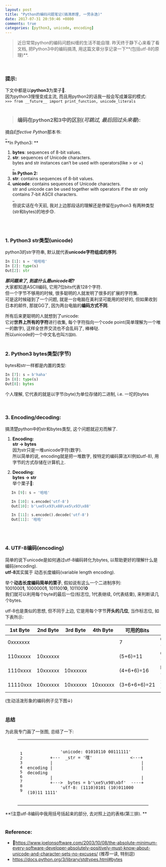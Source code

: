 ```yaml
---
layout: post
title: "Python的编码问题笔记(搞清原理, 一劳永逸)"
date: 2017-07-31 20:59:46 +0800
comments: true
categories: [python3, unicode, encoding]
---
```


> 近日常常python的编码问题纠缠的生活不能自理. 昨天终于静下心来看了看文档, 把Python3中的编码搞清, 用这篇文章分享记录一下**(包括utf-8的原理)**.    
<img class="lazy" style="max-height:200px" data-original="/images/blog/170801_encoding/h.png">    
<!--more-->
<br><br>


### 提示:
下文中都是以**python3**为栗子🌰.   
因为python3慢慢变成主流, 而且用python2的话我一般会写成兼容的模式:   
`>>> from __future__ import print_function, unicode_literals`
<br><br>


> ### 编码在python2和3中的区别(_可跳过, 最后回过头来看_):
摘自*Effective Python*那本书:   
_   
**In Python3: **    
1. **bytes**: sequences of 8-bit values.   
2. **str**: sequences of Unicode characters.   
bytes and str instances can’t be used with operators(like > or +)   
_   
**In Python 2:**    
1. **str**: contains sequences of 8-bit values.   
2. **unicode**: contains sequences of Unicode characters.    
str and unicode can be used together with operators if the str only contains 7-bit ASCII characters.   
_   
但说实话在今天前, 我对上边那段话的理解还是停留在python3 有两种类型(str和bytes)的地步😓.    
<br>
<br>


### 1. Python3 str类型(unicode)
python3的str字符串, 默认就代表**unicode字符组成的序列**.    
```python
In [1]: s = '哈哈哈'   
In [2]: type(s)   
Out[2]: str   
```

**_那问题来了, 到底什么是unicode呢?_**   
大家都知道ASCII编码, 它用7位bits代表128个字符.    
但一个字节不够用的时候, 很多聪明的人就发明了很多的扩展的字符集.   
可是这时候碰到了一个问题, 就是一台电脑在美利坚可能用的好好的, 但如果收到日本的邮件, 那就GG了, 因为两台电脑的**编码方式不同**.   

所有后来更聪明的人就想到了unicode:   
它对**世界上所有的字符**进行收集, 每个字符指向一个code point(简单理解为一个唯一的数字), 这样全世界交流也不会乱码了, 棒棒哒.   
所以unicode的一个中文名也叫`万国码`.
<br><br>


### 2. Python3 bytes类型(字节)
bytes和str一样都是内置的类型:  
```python 
In [7]: s = b'haha'
In [8]: type(s)
Out[8]: bytes   
```
个人理解, 它代表的就是以字节(byte)为单位存储的二进制, i.e. 一坨的bytes   
<br><br>


### 3. Encoding/decoding: 
搞清楚python中的str和bytes类型, 这个问题就迎刃而解了.   

1. **Encoding:**   
**str → bytes**   
因为str只是一堆unicode字符(数字).   
所以简单的说, encoding就是把一堆数字, 按特定的编码算法X(例如utf-8), 用字节的方式存储在计算机上.   

2. **Decoding:**   
**bytes → str**   
举个栗子🌰:   
<div style='margin-left: 20px'>

```python
In [9]: s = '哈哈'

In [10]: s.encode('utf-8')
Out[10]: b'\xe5\x93\x88\xe5\x93\x88'

In [11]: s.encode().decode('utf-8')
Out[11]: '哈哈'
```
</div>
<br><br>


### 4. UTF-8编码(encoding)
简单的说下unicode是如何通过utf-8编码转化为bytes, 以帮助更好的理解什么是编码(encoding).    
**utf-8**其实属于 动态长度编码(variable length encoding).   

举个**动态长度编码简单的栗子**, 假如说有这么一个二进制序列:   
1001000**1**, 1000000**1**, 1011001**0**, 1011001**0**   
我们就可以利用每个byte的最后一位(标志位, 1代表继续, 0代表结束), 来判断读几个bytes.   

utf-8也是类似的思想, 但不同于上边, 它是用每个字节**开头的几位**, 当作标志位, 如下表所示:    
<table>
	<thead>
		<tr>
			<th>1st Byte</th>
			<th>2nd Byte</th>
			<th>3rd Byte</th>
			<th>4th Byte</th>
			<th>可用的Bits</th>
			<th>最大值</th>
		</tr>
	</thead>
	<tbody>
		<tr>
			<td>0xxxxxxx</td>
			<td></td>
			<td></td>
			<td></td>
			<td>7</td>
			<td>007F hex (127)</td>
		</tr>
		<tr>
			<td>110xxxxx</td>
			<td>10xxxxxx</td>
			<td></td>
			<td></td>
			<td>(5+6)=11</td>
			<td>07FF hex  (2047)</td>
		</tr>
		<tr>
			<td>1110xxxx</td>
			<td>10xxxxxx</td>
			<td>10xxxxxx</td>
			<td></td>
			<td>(4+6+6)=16</td>
			<td>FFFF hex (65535)</td>
		</tr>
		<tr>
			<td>11110xxx</td>
			<td>10xxxxxx</td>
			<td>10xxxxxx</td>
			<td>10xxxxxx</td>
			<td>(3+6+6+6)=21</td>
			<td>10FFFF hex (1,114,111)</td>
		</tr>
	</tbody>
</table>
(生动活泼形象的编码例子见下图↓)
<br><br>

   

### 总结
为此我专门画了一张图, 总结了一下:   
<figure class="code"><figcaption><span></span></figcaption><div class="highlight"><table><tbody><tr><td class="gutter"><pre class="line-numbers"><span class="line-number">1</span>
<span class="line-number">2</span>
<span class="line-number">3</span>
<span class="line-number">4</span>
<span class="line-number">5</span>
<span class="line-number">6</span>
<span class="line-number">7</span>
<span class="line-number">8</span>
<span class="line-number">9</span>
</pre></td><td class="code"><pre><code class="python"><span class="line"><span class="o"> </span>
</span><span class="line">             <span class="s">'unicode: 01010110 00111111'</span>
</span><span class="line"><span class="o">        </span> <span class="o">+---</span>  <span class="n">_str</span> <span class="o">=</span> <span class="s">'嘿'</span>               <span class="o">&lt;---+</span>
</span><span class="line"><span class="o">        </span> <span class="o">|</span>                                   <span class="o">|</span>
</span><span class="line"><span class="n">encoding</span> <span class="o">|</span>                                   <span class="o">|</span> <span class="n">decoding</span>
</span><span class="line"><span class="o">        </span> <span class="o">|</span>                                   <span class="o">|</span>
</span><span class="line"><span class="o">        </span> <span class="o">+---&gt;</span> <span class="n">_bytes</span> <span class="o">=</span> <span class="n">b</span><span class="s">'</span><span class="se">\xe5\x98\xbf</span><span class="s">'</span>  <span class="o">----+</span>
</span><span class="line">             <span class="s">'utf-8: (1110)0101 (10)011000 (10)11 1111'</span>
</span><span class="line">
</span></code></pre></td></tr></tbody></table></div></figure>  
**!注意utf-8编码中我用括号括起来的部分, 去对照上边的表格(第三排).   **
<br><br>


### Reference:
- https://www.joelonsoftware.com/2003/10/08/the-absolute-minimum-every-software-developer-absolutely-positively-must-know-about-unicode-and-character-sets-no-excuses/ (推荐一读, 特别逗)
- https://docs.python.org/3/library/stdtypes.html#bytes
<br><br><br>


